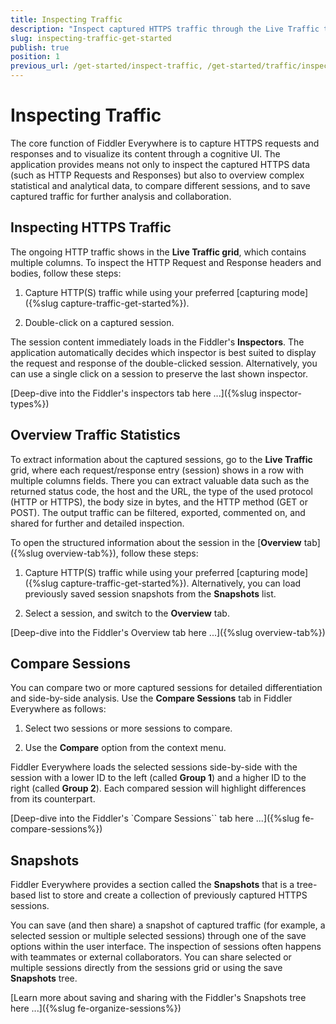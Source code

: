 ```yaml
---
title: Inspecting Traffic
description: "Inspect captured HTTPS traffic through the Live Traffic tab in the Fiddler Everywhere proxy tool."
slug: inspecting-traffic-get-started
publish: true
position: 1
previous_url: /get-started/inspect-traffic, /get-started/traffic/inspect-traffic, /traffic/inspect-traffic
---
```


# Inspecting Traffic

The core function of Fiddler Everywhere is to capture HTTPS requests and responses and to visualize its content through a cognitive UI. The application provides means not only to inspect the captured HTTPS data (such as HTTP Requests and Responses) but also to overview complex statistical and analytical data, to compare different sessions, and to save captured traffic for further analysis and collaboration.

## Inspecting HTTPS Traffic

The ongoing HTTP traffic shows in the **Live Traffic grid**, which contains multiple columns. To inspect the HTTP Request and Response headers and bodies, follow these steps:

1. Capture HTTP(S) traffic while using your preferred [capturing mode]({%slug capture-traffic-get-started%}).

1. Double-click on a captured session.

The session content immediately loads in the Fiddler's **Inspectors**. The application automatically decides which inspector is best suited to display the request and response of the double-clicked session. Alternatively, you can use a single click on a session to preserve the last shown inspector.

[Deep-dive into the Fiddler's inspectors tab here ...]({%slug inspector-types%})

## Overview Traffic Statistics

To extract information about the captured sessions, go to the **Live Traffic** grid, where each request/response entry (session) shows in a row with multiple columns fields. There you can extract valuable data such as the returned status code, the host and the URL, the type of the used protocol (HTTP or HTTPS), the body size in bytes, and the HTTP method (GET or POST). The output traffic can be filtered, exported, commented on, and shared for further and detailed inspection.

To open the structured information about the session in the [**Overview** tab]({%slug overview-tab%}), follow these steps:

1. Capture HTTP(S) traffic while using your preferred [capturing mode]({%slug capture-traffic-get-started%}). Alternatively, you can load previously saved session snapshots from the **Snapshots** list.

1. Select a session, and switch to the **Overview** tab.

[Deep-dive into the Fiddler's Overview tab here ...]({%slug overview-tab%})

## Compare Sessions

You can compare two or more captured sessions for detailed differentiation and side-by-side analysis. Use the **Compare Sessions** tab in Fiddler Everywhere as follows:

1. Select two sessions or more sessions to compare.

1. Use the **Compare** option from the context menu.

Fiddler Everywhere loads the selected sessions side-by-side with the session with a lower ID to the left (called **Group 1**) and a higher ID to the right (called **Group 2**). Each compared session will highlight differences from its counterpart.

[Deep-dive into the Fiddler's `Compare Sessions`` tab here ...]({%slug fe-compare-sessions%})

## Snapshots

Fiddler Everywhere provides a section called the **Snapshots** that is a tree-based list to store and create a collection of previously captured HTTPS sessions.

You can save (and then share) a snapshot of captured traffic (for example, a selected session or multiple selected sessions) through one of the save options within the user interface. The inspection of sessions often happens with teammates or external collaborators. You can share selected or multiple sessions directly from the sessions grid or using the save **Snapshots** tree.

[Learn more about saving and sharing with the Fiddler's Snapshots tree here ...]({%slug fe-organize-sessions%})
